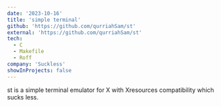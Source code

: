 ```yaml
---
date: '2023-10-16'
title: 'simple terminal'
github: 'https://github.com/qurriahSam/st'
external: 'https://github.com/qurriahSam/st'
tech:
  - C
  - Makefile
  - Roff
company: 'Suckless'
showInProjects: false
---
```


st is a simple terminal emulator for X with Xresources compatibility which sucks less.
